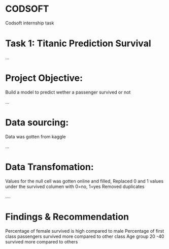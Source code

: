 # CODSOFT
Codsoft internship task

# Task 1: Titanic Prediction Survival


...
# Project Objective:
Build a model to predict wether a passenger survived or not


...
# Data sourcing:
Data was gotten from kaggle


...
# Data Transfomation:
Values for the null cell was gotten online and filled, 
Replaced 0 and 1 values under the survived columen with 0=no, 1=yes
Removed duplicates


....
# Findings & Recommendation
Percentage of female survived is high compared to male
Percentage of first class passengers survived more compared to other class
Age group 20 -40 survived more compared to others



